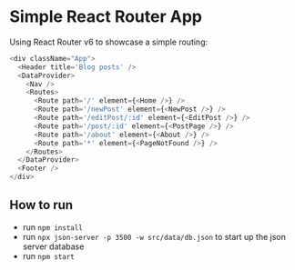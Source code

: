 # Simple React Router App

Using React Router v6 to showcase a simple routing:

```js
<div className="App">
  <Header title='Blog posts' />
  <DataProvider>
    <Nav />
    <Routes>
      <Route path='/' element={<Home />} />
      <Route path='/newPost' element={<NewPost />} />
      <Route path='/editPost/:id' element={<EditPost />} />
      <Route path='/post/:id' element={<PostPage />} />
      <Route path='/about' element={<About />} />
      <Route path='*' element={<PageNotFound />} />
    </Routes>
  </DataProvider>
  <Footer />
</div>
```
## How to run

- run ```npm install```
- run ```npx json-server -p 3500 -w src/data/db.json``` to start up the json server database
- run ```npm start```

